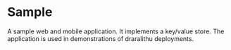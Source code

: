 # Sample
A sample web and mobile application. It implements a key/value store.
The application is used in demonstrations of draralithu deployments.
